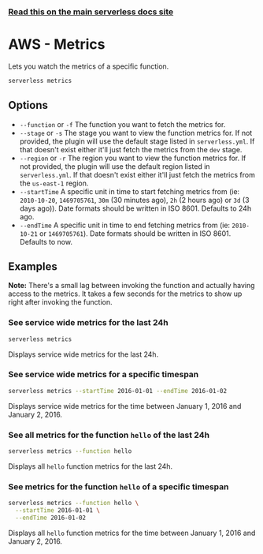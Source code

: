 <!--
title: Serverless Framework Commands - AWS Lambda - Metrics
description: View metrics of your AWS Lambda Function within your terminal using the Serverless Framework.
short_title: Commands - Metrics
keywords: ['Serverless', 'Framework', 'metrics', 'AWS Lambda', 'CloudWatch']
-->

<!-- DOCS-SITE-LINK:START automatically generated  -->

### [Read this on the main serverless docs site](https://www.serverless.com/framework/docs/providers/aws/cli-reference/metrics)

<!-- DOCS-SITE-LINK:END -->

# AWS - Metrics

Lets you watch the metrics of a specific function.

```bash
serverless metrics
```

## Options

- `--function` or `-f` The function you want to fetch the metrics for.
- `--stage` or `-s` The stage you want to view the function metrics for. If not provided, the plugin will use the default stage listed in `serverless.yml`. If that doesn't exist either it'll just fetch the metrics from the `dev` stage.
- `--region` or `-r` The region you want to view the function metrics for. If not provided, the plugin will use the default region listed in `serverless.yml`. If that doesn't exist either it'll just fetch the metrics from the `us-east-1` region.
- `--startTime` A specific unit in time to start fetching metrics from (ie: `2010-10-20`, `1469705761`, `30m` (30 minutes ago), `2h` (2 hours ago) or `3d` (3 days ago)). Date formats should be written in ISO 8601. Defaults to 24h ago.
- `--endTime` A specific unit in time to end fetching metrics from (ie: `2010-10-21` or `1469705761`). Date formats should be written in ISO 8601. Defaults to now.

## Examples

**Note:** There's a small lag between invoking the function and actually having access to the metrics. It takes a few seconds for the metrics to show up right after invoking the function.

### See service wide metrics for the last 24h

```bash
serverless metrics
```

Displays service wide metrics for the last 24h.

### See service wide metrics for a specific timespan

```bash
serverless metrics --startTime 2016-01-01 --endTime 2016-01-02
```

Displays service wide metrics for the time between January 1, 2016 and January 2, 2016.

### See all metrics for the function `hello` of the last 24h

```bash
serverless metrics --function hello
```

Displays all `hello` function metrics for the last 24h.

### See metrics for the function `hello` of a specific timespan

```bash
serverless metrics --function hello \
  --startTime 2016-01-01 \
  --endTime 2016-01-02
```

Displays all `hello` function metrics for the time between January 1, 2016 and January 2, 2016.
